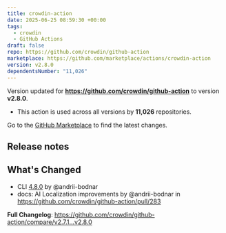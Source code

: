 ```yaml
---
title: crowdin-action
date: 2025-06-25 08:59:30 +00:00
tags:
  - crowdin
  - GitHub Actions
draft: false
repo: https://github.com/crowdin/github-action
marketplace: https://github.com/marketplace/actions/crowdin-action
version: v2.8.0
dependentsNumber: "11,026"
---
```



Version updated for **https://github.com/crowdin/github-action** to version **v2.8.0**.
- This action is used across all versions by **11,026** repositories.

Go to the [GitHub Marketplace](https://github.com/marketplace/actions/crowdin-action) to find the latest changes.

## Release notes

## What's Changed

* CLI [4.8.0](https://github.com/crowdin/crowdin-cli/releases/tag/4.8.0) by @andrii-bodnar
* docs: AI Localization improvements by @andrii-bodnar in https://github.com/crowdin/github-action/pull/283


**Full Changelog**: https://github.com/crowdin/github-action/compare/v2.7.1...v2.8.0
